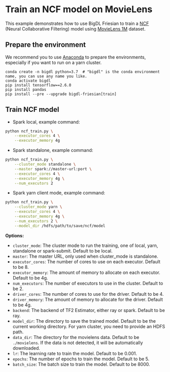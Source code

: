 # Train an NCF model on MovieLens 
This example demonstrates how to use BigDL Friesian to train a [NCF](https://dl.acm.org/doi/10.1145/3038912.3052569) (Neural Collaborative Filtering) model using [MovieLens 1M](https://grouplens.org/datasets/movielens/1m/) dataset.

## Prepare the environment
We recommend you to use [Anaconda](https://www.anaconda.com/distribution/#linux) to prepare the environments, especially if you want to run on a yarn cluster.
```
conda create -n bigdl python=3.7  # "bigdl" is the conda environment name, you can use any name you like.
conda activate bigdl
pip install tensorflow==2.6.0
pip install pandas
pip install --pre --upgrade bigdl-friesian[train]
```

## Train NCF model
* Spark local, example command:
```bash
python ncf_train.py \
    --executor_cores 4 \
    --executor_memory 4g
```

* Spark standalone, example command:
```bash
python ncf_train.py \
    --cluster_mode standalone \
    --master spark://master-url:port \
    --executor_cores 4 \
    --executor_memory 4g \
    --num_executors 2
```

* Spark yarn client mode, example command:
```bash
python ncf_train.py \
    --cluster_mode yarn \
    --executor_cores 4 \
    --executor_memory 4g \
    --num_executors 2 \
    --model_dir /hdfs/path/to/save/ncf/model
```

__Options:__
* `cluster_mode`: The cluster mode to run the training, one of local, yarn, standalone or spark-submit. Default to be local.
* `master`: The master URL, only used when cluster_mode is standalone.
* `executor_cores`: The number of cores to use on each executor. Default to be 8.
* `executor_memory`: The amount of memory to allocate on each executor. Default to be 4g.
* `num_executors`: The number of executors to use in the cluster. Default to be 2.
* `driver_cores`: The number of cores to use for the driver. Default to be 4.
* `driver_memory`: The amount of memory to allocate for the driver. Default to be 4g.
* `backend`: The backend of TF2 Estimator, either ray or spark. Default to be ray.
* `model_dir`: The directory to save the trained model. Default to be the current working directory. For yarn cluster, you need to provide an HDFS path.
* `data_dir`: The directory for the movielens data. Default to be `./movielens`. If the data is not detected, it will be automatically downloaded.
* `lr`: The learning rate to train the model. Default to be 0.001.
* `epochs`: The number of epochs to train the model. Default to be 5.
* `batch_size`: The batch size to train the model. Default to be 8000.
